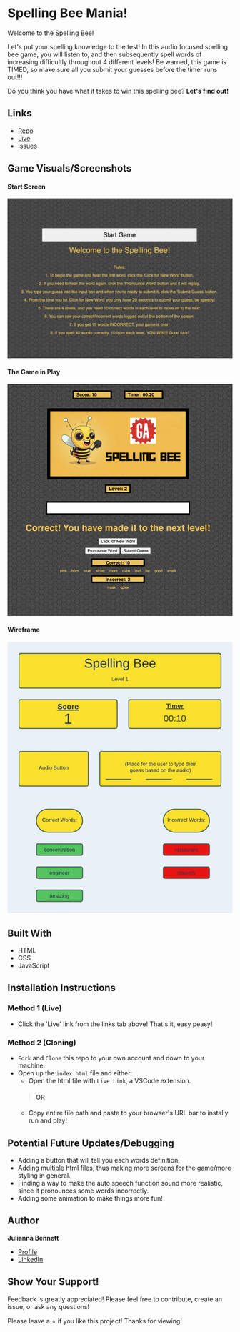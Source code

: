 
# Spelling Bee Mania!

Welcome to the Spelling Bee!
    
Let's put your spelling knowledge to the test! In this audio focused spelling bee game, you will listen to, and then subsequently spell words of increasing difficultly throughout 4 different levels! Be warned, this game is TIMED, so make sure all you submit your guesses before the timer runs out!!!

Do you think you have what it takes to win this spelling bee? **Let's find out!**
    

## Links

- [Repo](https://github.com/julibennett/Project_1_SpellingBee 'Project_1_SpellingBee')
- [Live](https://julibennett.github.io/Project_1_SpellingBee/ 'Live View')
- [Issues](https://github.com/julibennett/Project_1_SpellingBee/issues 'Issues Page')

## Game Visuals/Screenshots

#### Start Screen
![Game Start Screen](spellingbeestart.png 'Start Screen')

#### The Game in Play
![The Game in Play](spellingbee.png 'Game in Play')

#### Wireframe
![Wire Frames](wireframes.png 'Wireframes')

## Built With

- HTML
- CSS
- JavaScript

## Installation Instructions

### Method 1 (Live)

- Click the 'Live' link from the links tab above! That's it, easy peasy!

### Method 2 (Cloning)

- `Fork` and `Clone` this repo to your own account and down to your machine.
- Open up the `index.html` file and either: 
    - Open the html file with `Live Link`, a VSCode extension.
    > #### OR 
    - Copy entire file path and paste to your browser's URL bar to instally run and play!

## Potential Future Updates/Debugging

- Adding a button that will tell you each words definition.
- Adding multiple html files, thus making more screens for the game/more styling in general.
- Finding a way to make the auto speech function sound more realistic, since it pronounces some words incorrectly.
- Adding some animation to make things more fun!

## Author

**Julianna Bennett**

- [Profile](https://github.com/julibennett 'Julianna Bennett')
- [LinkedIn](https://www.linkedin.com/in/julianna-bennett4/)

## Show Your Support!

Feedback is greatly appreciated! Please feel free to contribute, create an issue, or ask any questions! 

Please leave a ⭐️ if you like this project! Thanks for viewing!

